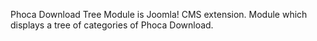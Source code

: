 Phoca Download Tree Module is Joomla! CMS extension. Module which displays a tree of categories of Phoca Download.